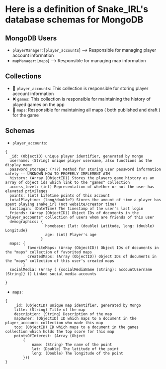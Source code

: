 # Here is a definition of Snake_IRL's database schemas for MongoDB

## MongoDB Users
- `playerManager`: [`player_accounts`] --> Responsible for managing player account information
- `mapManager`: [`maps`] --> Responsible for managing map information

## Collections
- 🚧 `player_accounts`: This collection is responsible for storing player account information
- ❌ `games`: This collection is responsible for maintaining the history of played games on the app
- 🚧 `maps`: Responsible for maintaining all maps ( both published and draft ) for the game

## Schemas
- `player_accounts`: 
```
{
  _id: (ObjectID) unique player identifier, generated by mongo
  username: (String) unique player username, also functions as the display name
  password_storage: (???) Method for storing user password information safely -- UNKNOWN HOW TO PROPERLY IMPLEMENT ATM
  history: (Array (ObjectID)) Stores the players game history as an array of object ids which link to the "games" collection
  access_level: (int) Representation of whether or not the user has elevated privileges
  points: (int) Lifetime points of this account
  totalPlaytime: (long/double?) Stores the amount of time a player has spent playing snake_irl (not website/creator time)
  lastLogin: (DateTime) The timestamp of the user's last login
  friends: (Array (ObjectID)) Object IDs of documents in the "player_accounts" collection of users whom are friends of this user
  demographics: {
                  homebase: {lat: (double) Latitude, long: (double) Longitude}
                  age: (int) Player's age
                }
  maps: {
          favoriteMaps: (Array (ObjectID)) Object IDs of documents in the "maps" collection of favorited maps
          createdMaps: (Array (ObjectID)) Object IDs of documents in the "maps" collection of this user's created maps
        }
  socialMedia: (Array ( {socialMediaName (String): accountUsername (String)} )) Linked social media accounts
 
}
```
- `maps`:
```
{
	_id: (ObjectID) unique map identifier, generated by Mongo
	title: (String) Title of the map
	description: (String) Description of the map
	mapOwner: (ObjectID) ID which maps to a document in the player_accounts collection who made this map
	top: (ObjectID) ID which maps to a document in the games collection which holds the top score for this map
	pointsOfInterest: (Array (Object  
		{
			name: (String) The name of the point
			lat: (Double) The latitude of the point
			long: (Double) The longitude of the point
		}))
}
```

